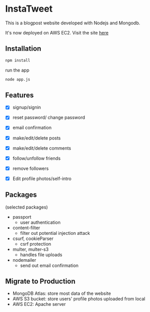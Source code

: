 # InstaTweet
This is a blogpost website developed with Nodejs and Mongodb. 

It's now deployed on AWS EC2. Visit the site [here](https://instatweet.cf/)

## Installation
```bash
npm install
```
run the app
```bash
node app.js
```
## Features
- [x] signup/signin
- [x] reset password/ change password
- [x] email confirmation
- [x] make/edit/delete posts
- [x] make/edit/delete comments
- [x] follow/unfollow friends
- [x] remove followers
- [x] Edit profile photos/self-intro


## Packages
(selected packages)
* passport
  * user authentication
* content-filter
  * filter out potential injection attack
* csurf, cookieParser
  * csrf protection
* multer, multer-s3
  * handles file uploads
* nodemailer
  * send out email confirmation

## Migrate to Production
- MongoDB Atlas: store most data of the website
- AWS S3 bucket: store users' profile photos uploaded from local
- AWS EC2: Apache server
